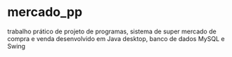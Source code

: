 # mercado_pp
trabalho prático de projeto de programas, sistema de super mercado de compra e venda desenvolvido em Java desktop, banco de dados MySQL e Swing
